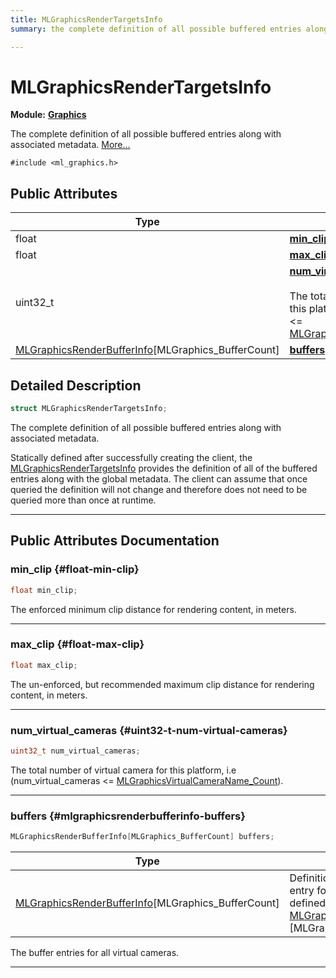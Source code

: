 ```yaml
---
title: MLGraphicsRenderTargetsInfo
summary: the complete definition of all possible buffered entries along with associated metadata. 

---
```


# MLGraphicsRenderTargetsInfo

**Module:** **[Graphics](/versioned_docs/version-22-Feb-2023/api-ref/api/Modules/group___graphics/group___graphics.md)**



The complete definition of all possible buffered entries along with associated metadata.  [More...](#detailed-description)


`#include <ml_graphics.h>`

## Public Attributes

| Type           | Name           |
| -------------- | -------------- |
| float | **[min_clip](/versioned_docs/version-22-Feb-2023/api-ref/api/Modules/group___graphics/struct_m_l_graphics_render_targets_info.md#float-min-clip)**  |
| float | **[max_clip](/versioned_docs/version-22-Feb-2023/api-ref/api/Modules/group___graphics/struct_m_l_graphics_render_targets_info.md#float-max-clip)**  |
| uint32_t | **[num_virtual_cameras](/versioned_docs/version-22-Feb-2023/api-ref/api/Modules/group___graphics/struct_m_l_graphics_render_targets_info.md#uint32-t-num-virtual-cameras)** <br></br>The total number of virtual camera for this platform, i.e (num_virtual_cameras <= [MLGraphicsVirtualCameraName_Count](/versioned_docs/version-22-Feb-2023/api-ref/api/Modules/group___graphics/group___graphics.md#enums-mlgraphicsvirtualcameraname-count)).  |
| [MLGraphicsRenderBufferInfo](/versioned_docs/version-22-Feb-2023/api-ref/api/Modules/group___graphics/struct_m_l_graphics_render_buffer_info.md)[MLGraphics_BufferCount] | **[buffers](/versioned_docs/version-22-Feb-2023/api-ref/api/Modules/group___graphics/struct_m_l_graphics_render_targets_info.md#mlgraphicsrenderbufferinfo-buffers)**  |

## Detailed Description

```cpp
struct MLGraphicsRenderTargetsInfo;
```

The complete definition of all possible buffered entries along with associated metadata. 

Statically defined after successfully creating the client, the [MLGraphicsRenderTargetsInfo](/versioned_docs/version-22-Feb-2023/api-ref/api/Modules/group___graphics/struct_m_l_graphics_render_targets_info.md) provides the definition of all of the buffered entries along with the global metadata. The client can assume that once queried the definition will not change and therefore does not need to be queried more than once at runtime. 





-----------
## Public Attributes Documentation

### min_clip {#float-min-clip}

```cpp
float min_clip;
```


The enforced minimum clip distance for rendering content, in meters. 





-----------

### max_clip {#float-max-clip}

```cpp
float max_clip;
```


The un-enforced, but recommended maximum clip distance for rendering content, in meters. 





-----------

### num_virtual_cameras {#uint32-t-num-virtual-cameras}

```cpp
uint32_t num_virtual_cameras;
```

The total number of virtual camera for this platform, i.e (num_virtual_cameras <= [MLGraphicsVirtualCameraName_Count](/versioned_docs/version-22-Feb-2023/api-ref/api/Modules/group___graphics/group___graphics.md#enums-mlgraphicsvirtualcameraname-count)). 





-----------

### buffers {#mlgraphicsrenderbufferinfo-buffers}

```cpp
MLGraphicsRenderBufferInfo[MLGraphics_BufferCount] buffers;
```



| Type | Description |
|--|--|
| [MLGraphicsRenderBufferInfo](/versioned_docs/version-22-Feb-2023/api-ref/api/Modules/group___graphics/struct_m_l_graphics_render_buffer_info.md)[MLGraphics_BufferCount] | Definition of a single buffer entry for all virtual cameras as defined in [MLGraphicsRenderTargetsInfo](/versioned_docs/version-22-Feb-2023/api-ref/api/Modules/group___graphics/struct_m_l_graphics_render_targets_info.md). [MLGraphics_BufferCount] |


The buffer entries for all virtual cameras. 





-----------


